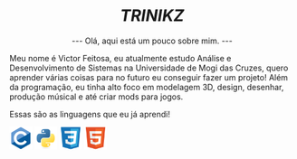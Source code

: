 <H1 align=center><I>TRINIKZ</I></H1>
<p align=center>--- Olá, aqui está um pouco sobre mim. ---</p>
<p>  Meu nome é Victor Feitosa, eu atualmente estudo Análise e Desenvolvimento de Sistemas na Universidade de Mogi das Cruzes, quero aprender várias coisas para no futuro eu conseguir fazer um projeto! Além da programação, eu tinha alto foco em modelagem 3D, design, desenhar, produção músical e até criar mods para jogos.</p>
<div style="justify-content: center;"> <p>Essas são as linguagens que eu já aprendi!</p>
<img src="https://raw.githubusercontent.com/devicons/devicon/master/icons/c/c-original.svg" alt="c.logo" widht="40" height="40"> </img>
<img src="https://raw.githubusercontent.com/devicons/devicon/master/icons/python/python-original.svg" alt="python.logo" width="40" height="40"> </img>
<img src="https://raw.githubusercontent.com/devicons/devicon/master/icons/css3/css3-original.svg" alt="css.logo" width="40" height="40"> </img>
<img src="https://raw.githubusercontent.com/devicons/devicon/master/icons/html5/html5-original.svg" alt="css.logo" width="40" height="40"> </img>
</div>
